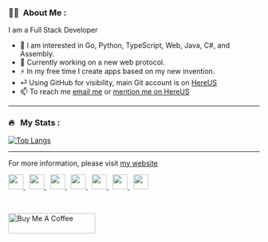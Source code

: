 ### :man_technologist: &nbsp;About Me :
I am a Full Stack Developer
- 👀 I am interested in Go, Python, TypeScript, Web, Java, C#, and Assembly.
- 🌱 Currently working on a new web protocol.
- ⚡ In my free time I create apps based on my new invention.
- ⏎ Using GitHub for visibility, main Git account is on [HereUS](https://git.hereus.net/islekcaganmert)
- 📫 To reach me [email me](mailto:islekcaganmert@gmail.com) or [mention me on HereUS](http://www.hereus.net/user/islekcaganmert)

---

### 🔥 &nbsp; My Stats :
[![Top Langs](https://github-readme-stats.vercel.app/api/top-langs/?username=islekcaganmert&layout=compact&theme=vision-friendly-light)](https://github.com/anuraghazra/github-readme-stats)

---

For more information, please visit [my website](https://islekcaganmert.github.io)

<a href="https://threads.net/@islekcaganmert" target="_blank">
  <img src="https://www.threads.net/favicon.ico" height="30" width="30">
</a>&nbsp;
<a href="https://www.instagram.com/islekcaganmert" target="_blank">
  <img src="https://www.instagram.com/favicon.ico" height="30" width="30">
</a>&nbsp;
<a href="https://mastodon.social/@islekcaganmert" target="_blank">
  <img src="https://mastodon.social/favicon.ico" height="30" width="30">
</a>&nbsp;
<a href="https://bsky.app/profile/islekcaganmert.github.io" target="_blank">
  <img src="https://bsky.app/static/apple-touch-icon.png" height="30" width="30">
</a>&nbsp;
<a href="https://discord.com/invite/qx4TbDnh" target="_blank">
  <img src="https://www.svgrepo.com/show/353655/discord-icon.svg" height="30" width="30">
</a>&nbsp;
<a href="https://www.youtube.com/islekcaganmert" target="_blank">
  <img src="https://cdn-icons-png.flaticon.com/512/1384/1384060.png" height="30" width="30">
</a>&nbsp;
<a href="https://www.hereus.net/user/islekcaganmert" target="_blank">
  <img src="https://www.hereus.net/favicon.png" height="30" width="30">
</a>

<br><img src="https://komarev.com/ghpvc/?username=islekcaganmert&style=flat-square&color=blue" alt="">

<a href="https://www.buymeacoffee.com/islekcaganmert" target="_blank"><img src="https://cdn.buymeacoffee.com/buttons/default-orange.png" alt="Buy Me A Coffee" height="41" width="174"></a>
